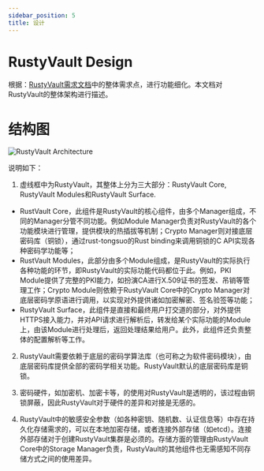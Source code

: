 ```yaml
---
sidebar_position: 5
title: 设计
---
```


# RustyVault Design

根据：[RustyVault需求文档](./req.md)中的整体需求点，进行功能细化。本文档对RustyVault的整体架构进行描述。

# 结构图

![RustyVault Architecture](/docs/static/img/RustyVault-arch.png)

说明如下：

1. 虚线框中为RustyVault，其整体上分为三大部分：RustyVault Core, RustyVault Modules和RustyVault Surface.
  * RustVault Core，此组件是RustyVault的核心组件，由多个Manager组成，不同的Manager分管不同功能。例如Module Manager负责对RustyVault的各个功能模块进行管理，提供模块的热插拔等机制；Crypto Manager则对接底层密码库（铜锁），通过rust-tongsuo的Rust binding来调用铜锁的C API实现各种密码学功能等；
  * RustVault Modules，此部分由多个Module组成，是RustyVault的实际执行各种功能的环节，即RustyVault的实际功能代码都位于此。例如，PKI Module提供了完整的PKI能力，如扮演CA进行X.509证书的签发、吊销等管理工作；Crypto Module则依赖于RustyVault Core中的Crypto Manager对底层密码学原语进行调用，以实现对外提供诸如加密解密、签名验签等功能；
  * RustyVault Surface，此组件是直接和最终用户打交道的部分，对外提供HTTPS接入能力，并对API请求进行解析后，转发给某个实际功能的Module上，由该Module进行处理后，返回处理结果给用户。此外，此组件还负责整体的配置解析等工作。

2. RustyVault需要依赖于底层的密码学算法库（也可称之为软件密码模块），由底层密码库提供全部的密码学相关功能。RustyVault默认的底层密码库是铜锁。

3. 密码硬件，如加密机、加密卡等，的使用对RustyVault是透明的，该过程由铜锁屏蔽，因此RustyVault对于硬件的差异和对接是无感的。

4. RustyVault中的敏感安全参数（如各种密钥、随机数、认证信息等）中存在持久化存储需求的，可以在本地加密存储，或者连接外部存储（如etcd）。连接外部存储对于创建RustyVault集群是必须的。存储方面的管理由RustyVault Core中的Storage Manager负责，RustyVault的其他组件也无需感知不同存储方式之间的使用差异。
